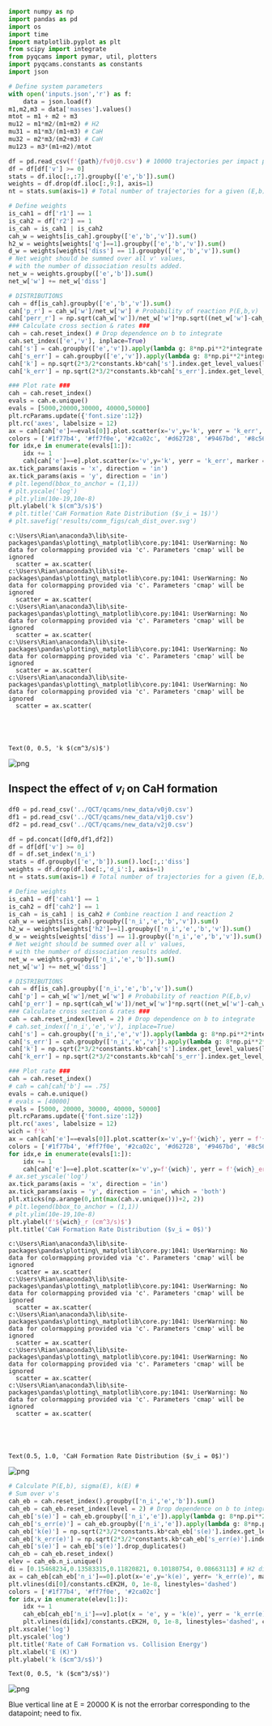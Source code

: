 ```python
import numpy as np
import pandas as pd
import os
import time
import matplotlib.pyplot as plt
from scipy import integrate
from pyqcams import pymar, util, plotters
import pyqcams.constants as constants
import json
```


```python
# Define system parameters
with open('inputs.json','r') as f:
    data = json.load(f)
m1,m2,m3 = data['masses'].values()
mtot = m1 + m2 + m3
mu12 = m1*m2/(m1+m2) # H2
mu31 = m1*m3/(m1+m3) # CaH
mu32 = m2*m3/(m2+m3) # CaH
mu123 = m3*(m1+m2)/mtot
```


```python
df = pd.read_csv(f'{path}/fv0j0.csv') # 10000 trajectories per impact parameter
df = df[df['v'] >= 0]
stats = df.iloc[:,:7].groupby(['e','b']).sum()
weights = df.drop(df.iloc[:,9:], axis=1)
nt = stats.sum(axis=1) # Total number of trajectories for a given (E,b)
```


```python
# Define weights 
is_cah1 = df['r1'] == 1 
is_cah2 = df['r2'] == 1
is_cah = is_cah1 | is_cah2
cah_w = weights[is_cah].groupby(['e','b','v']).sum()
h2_w = weights[weights['q']==1].groupby(['e','b','v']).sum()
d_w = weights[weights['diss'] == 1].groupby(['e','b','v']).sum()
# Net weight should be summed over all v' values, 
# with the number of dissociation results added.
net_w = weights.groupby(['e','b']).sum()
net_w['w'] += net_w['diss']
```


```python
# DISTRIBUTIONS
cah = df[is_cah].groupby(['e','b','v']).sum()
cah['p_r'] = cah_w['w']/net_w['w'] # Probability of reaction P(E,b,v)
cah['perr_r'] = np.sqrt(cah_w['w'])/net_w['w']*np.sqrt((net_w['w']-cah_w['w'])/net_w['w'])
### Calculate cross section & rates ### 
cah = cah.reset_index() # Drop dependence on b to integrate
cah.set_index(['e','v'], inplace=True)
cah['s'] = cah.groupby(['e','v']).apply(lambda g: 8*np.pi**2*integrate.trapz(g.p_r*g.b, x=g.b))
cah['s_err'] = cah.groupby(['e','v']).apply(lambda g: 8*np.pi**2*integrate.trapz(g.perr_r*g.b, x=g.b))
cah['k'] = np.sqrt(2*3/2*constants.kb*cah['s'].index.get_level_values(level = 'e')/mu123)*cah['s']*constants.autocm**3/constants.ttos
cah['k_err'] = np.sqrt(2*3/2*constants.kb*cah['s_err'].index.get_level_values(level = 'e')/mu123)*cah['s_err']*constants.autocm**3/constants.ttos

### Plot rate ###
cah = cah.reset_index()
evals = cah.e.unique()
evals = [5000,20000,30000, 40000,50000]
plt.rcParams.update({'font.size':12})
plt.rc('axes', labelsize = 12)
ax = cah[cah['e']==evals[0]].plot.scatter(x='v',y='k', yerr = 'k_err', marker ='.', label = f'{evals[0]} K')
colors = ['#1f77b4', '#ff7f0e', '#2ca02c', '#d62728', '#9467bd', '#8c564b', '#e377c2', '#7f7f7f', '#bcbd22', '#17becf']
for idx,e in enumerate(evals[1:]): 
    idx += 1
    cah[cah['e']==e].plot.scatter(x='v',y='k', yerr = 'k_err', marker ='.', label = f'{e} K', c = colors[idx], ax=ax)
ax.tick_params(axis = 'x', direction = 'in')
ax.tick_params(axis = 'y', direction = 'in')
# plt.legend(bbox_to_anchor = (1,1))
# plt.yscale('log')
# plt.ylim(10e-19,10e-8)
plt.ylabel('k $(cm^3/s)$')
# plt.title('CaH Formation Rate Distribution ($v_i = 1$)')
# plt.savefig('results/comm_figs/cah_dist_over.svg')

```

    c:\Users\Rian\anaconda3\lib\site-packages\pandas\plotting\_matplotlib\core.py:1041: UserWarning: No data for colormapping provided via 'c'. Parameters 'cmap' will be ignored
      scatter = ax.scatter(
    c:\Users\Rian\anaconda3\lib\site-packages\pandas\plotting\_matplotlib\core.py:1041: UserWarning: No data for colormapping provided via 'c'. Parameters 'cmap' will be ignored
      scatter = ax.scatter(
    c:\Users\Rian\anaconda3\lib\site-packages\pandas\plotting\_matplotlib\core.py:1041: UserWarning: No data for colormapping provided via 'c'. Parameters 'cmap' will be ignored
      scatter = ax.scatter(
    c:\Users\Rian\anaconda3\lib\site-packages\pandas\plotting\_matplotlib\core.py:1041: UserWarning: No data for colormapping provided via 'c'. Parameters 'cmap' will be ignored
      scatter = ax.scatter(
    c:\Users\Rian\anaconda3\lib\site-packages\pandas\plotting\_matplotlib\core.py:1041: UserWarning: No data for colormapping provided via 'c'. Parameters 'cmap' will be ignored
      scatter = ax.scatter(





    Text(0, 0.5, 'k $(cm^3/s)$')




    
![png](analysis_files/analysis_4_2.png)
    


## Inspect the effect of $v_i$ on CaH formation


```python
df0 = pd.read_csv('../QCT/qcams/new_data/v0j0.csv')
df1 = pd.read_csv('../QCT/qcams/new_data/v1j0.csv')
df2 = pd.read_csv('../QCT/qcams/new_data/v2j0.csv')
```


```python
df = pd.concat([df0,df1,df2])
df = df[df['v'] >= 0]
df = df.set_index('n_i')
stats = df.groupby(['e','b']).sum().loc[:,:'diss']
weights = df.drop(df.loc[:,'d_i':], axis=1)
nt = stats.sum(axis=1) # Total number of trajectories for a given (E,b)
```


```python
# Define weights 
is_cah1 = df['cah1'] == 1 
is_cah2 = df['cah2'] == 1
is_cah = is_cah1 | is_cah2 # Combine reaction 1 and reaction 2
cah_w = weights[is_cah].groupby(['n_i','e','b','v']).sum()
h2_w = weights[weights['h2']==1].groupby(['n_i','e','b','v']).sum()
d_w = weights[weights['diss'] == 1].groupby(['n_i','e','b','v']).sum()
# Net weight should be summed over all v' values, 
# with the number of dissociation results added.
net_w = weights.groupby(['n_i','e','b']).sum()
net_w['w'] += net_w['diss']
```


```python
# DISTRIBUTIONS
cah = df[is_cah].groupby(['n_i','e','b','v']).sum()
cah['p'] = cah_w['w']/net_w['w'] # Probability of reaction P(E,b,v)
cah['p_err'] = np.sqrt(cah_w['w'])/net_w['w']*np.sqrt((net_w['w']-cah_w['w'])/net_w['w'])
### Calculate cross section & rates ### 
cah = cah.reset_index(level = 2) # Drop dependence on b to integrate
# cah.set_index(['n_i','e','v'], inplace=True)
cah['s'] = cah.groupby(['n_i','e','v']).apply(lambda g: 8*np.pi**2*integrate.trapz(g.p*g.b, x=g.b))
cah['s_err'] = cah.groupby(['n_i','e','v']).apply(lambda g: 8*np.pi**2*integrate.trapz(g.p_err*g.b, x=g.b))
cah['k'] = np.sqrt(2*3/2*constants.kb*cah['s'].index.get_level_values(level = 'e')/mu123)*cah['s']*constants.autocm**3/constants.ttos
cah['k_err'] = np.sqrt(2*3/2*constants.kb*cah['s_err'].index.get_level_values(level = 'e')/mu123)*cah['s_err']*constants.autocm**3/constants.ttos
```


```python
### Plot rate ###
cah = cah.reset_index() 
# cah = cah[cah['b'] == .75]
evals = cah.e.unique()
# evals = [40000]
evals = [5000, 20000, 30000, 40000, 50000]
plt.rcParams.update({'font.size':12})
plt.rc('axes', labelsize = 12)
wich = f'k'
ax = cah[cah['e']==evals[0]].plot.scatter(x='v',y=f'{wich}', yerr = f'{wich}_err', marker ='.', label = f'{evals[0]} K')
colors = ['#1f77b4', '#ff7f0e', '#2ca02c', '#d62728', '#9467bd', '#8c564b', '#e377c2', '#7f7f7f', '#bcbd22', '#17becf']
for idx,e in enumerate(evals[1:]): 
    idx += 1
    cah[cah['e']==e].plot.scatter(x='v',y=f'{wich}', yerr = f'{wich}_err', marker ='.', label = f'{e} K', c = colors[idx], ax=ax)
# ax.set_yscale('log')
ax.tick_params(axis = 'x', direction = 'in')
ax.tick_params(axis = 'y', direction = 'in', which = 'both')
plt.xticks(np.arange(0,int(max(cah.v.unique()))+2, 2))
# plt.legend(bbox_to_anchor = (1,1))
# plt.ylim(10e-19,10e-8)
plt.ylabel(f'${wich}_r (cm^3/s)$')
plt.title('CaH Formation Rate Distribution ($v_i = 0$)')
```

    c:\Users\Rian\anaconda3\lib\site-packages\pandas\plotting\_matplotlib\core.py:1041: UserWarning: No data for colormapping provided via 'c'. Parameters 'cmap' will be ignored
      scatter = ax.scatter(
    c:\Users\Rian\anaconda3\lib\site-packages\pandas\plotting\_matplotlib\core.py:1041: UserWarning: No data for colormapping provided via 'c'. Parameters 'cmap' will be ignored
      scatter = ax.scatter(
    c:\Users\Rian\anaconda3\lib\site-packages\pandas\plotting\_matplotlib\core.py:1041: UserWarning: No data for colormapping provided via 'c'. Parameters 'cmap' will be ignored
      scatter = ax.scatter(
    c:\Users\Rian\anaconda3\lib\site-packages\pandas\plotting\_matplotlib\core.py:1041: UserWarning: No data for colormapping provided via 'c'. Parameters 'cmap' will be ignored
      scatter = ax.scatter(
    c:\Users\Rian\anaconda3\lib\site-packages\pandas\plotting\_matplotlib\core.py:1041: UserWarning: No data for colormapping provided via 'c'. Parameters 'cmap' will be ignored
      scatter = ax.scatter(





    Text(0.5, 1.0, 'CaH Formation Rate Distribution ($v_i = 0$)')




    
![png](analysis_files/analysis_10_2.png)
    



```python
# Calculate P(E,b), sigma(E), k(E) #
# Sum over v's
cah_eb = cah.reset_index().groupby(['n_i','e','b']).sum()
cah_eb = cah_eb.reset_index(level = 2) # Drop dependence on b to integrate
cah_eb['s(e)'] = cah_eb.groupby(['n_i','e']).apply(lambda g: 8*np.pi**2*integrate.trapz(g.p*g.b, x=g.b))
cah_eb['s_err(e)'] = cah_eb.groupby(['n_i','e']).apply(lambda g: 8*np.pi**2*integrate.trapz(g.p_err*g.b, x=g.b))
cah_eb['k(e)'] = np.sqrt(2*3/2*constants.kb*cah_eb['s(e)'].index.get_level_values(level = 'e')/mu123)*cah_eb['s(e)']*constants.autocm**3/constants.ttos
cah_eb['k_err(e)'] = np.sqrt(2*3/2*constants.kb*cah_eb['s_err(e)'].index.get_level_values(level = 'e')/mu123)*cah_eb['s_err(e)']*constants.autocm**3/constants.ttos
cah_eb['s(e)'] = cah_eb['s(e)'].drop_duplicates()
cah_eb = cah_eb.reset_index()
elev = cah_eb.n_i.unique()
di = [0.15468234,0.13583315,0.11820821, 0.10180754, 0.08663113] # H2 dissociation energies
ax = cah_eb[cah_eb['n_i']==0].plot(x='e',y='k(e)', yerr= 'k_err(e)', marker = '.', label = f'v = {elev[0]}')
plt.vlines(di[0]/constants.cEK2H, 0, 1e-8, linestyles='dashed')
colors = ['#1f77b4', '#ff7f0e', '#2ca02c']
for idx,v in enumerate(elev[1:]):
    idx += 1
    cah_eb[cah_eb['n_i']==v].plot(x = 'e', y = 'k(e)', yerr = 'k_err(e)', marker = '.', label = f'v = {v}', color = colors[idx], ax=ax)
    plt.vlines(di[idx]/constants.cEK2H, 0, 1e-8, linestyles='dashed', color = colors[idx])
plt.xscale('log')
plt.yscale('log')
plt.title('Rate of CaH Formation vs. Collision Energy')
plt.xlabel('E (K)')
plt.ylabel('k ($cm^3/s$)')
```




    Text(0, 0.5, 'k ($cm^3/s$)')




    
![png](analysis_files/analysis_11_1.png)
    


Blue vertical line at E = 20000 K is not the errorbar corresponding to the datapoint; need to fix. 


